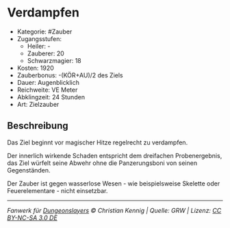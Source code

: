 # Verdampfen

- Kategorie: #Zauber
- Zugangsstufen:
  - Heiler: -
  - Zauberer: 20
  - Schwarzmagier: 18
- Kosten: 1920
- Zauberbonus: -(KÖR+AU)/2 des Ziels
- Dauer: Augenblicklich
- Reichweite: VE Meter
- Abklingzeit: 24 Stunden
- Art: Zielzauber

## Beschreibung

Das Ziel beginnt vor magischer Hitze regelrecht zu verdampfen.

Der innerlich wirkende Schaden entspricht dem dreifachen Probenergebnis, das Ziel würfelt seine Abwehr ohne die Panzerungsboni von seinen Gegenständen.

Der Zauber ist gegen wasserlose Wesen - wie beispielsweise Skelette oder Feuerelementare - nicht einsetzbar.

---

_Fanwerk für [Dungeonslayers](https://www.dungeonslayers.net/) © Christian Kennig | Quelle: GRW | Lizenz: [CC BY-NC-SA 3.0 DE](https://creativecommons.org/licenses/by-nc-sa/3.0/de/)_
